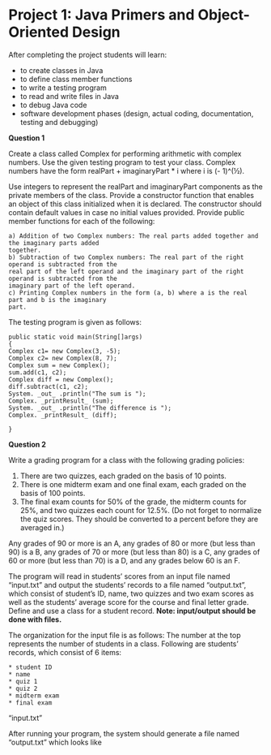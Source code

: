 # Project 1: Java Primers and Object-Oriented Design

After completing the project students will learn:
* to create classes in Java
* to define class member functions
* to write a testing program
* to read and write files in Java
* to debug Java code
* software development phases (design, actual coding, documentation, testing and debugging)

**Question 1**

Create a class called Complex for performing arithmetic with complex numbers. Use the given testing
program to test your class. Complex numbers have the form realPart + imaginaryPart * i where i is (-
1)^(½).

Use integers to represent the realPart and imaginaryPart components as the private members of the
class. Provide a constructor function that enables an object of this class initialized when it is declared.
The constructor should contain default values in case no initial values provided. Provide public member
functions for each of the following:

```
a) Addition of two Complex numbers: The real parts added together and the imaginary parts added
together.
b) Subtraction of two Complex numbers: The real part of the right operand is subtracted from the
real part of the left operand and the imaginary part of the right operand is subtracted from the
imaginary part of the left operand.
c) Printing Complex numbers in the form (a, b) where a is the real part and b is the imaginary
part.
```
The testing program is given as follows:

```
public static void main(String[]args)
{
Complex c1= new Complex(3, -5);
Complex c2= new Complex(8, 7);
Complex sum = new Complex();
sum.add(c1, c2);
Complex diff = new Complex();
diff.subtract(c1, c2);
System. _out_ .println("The sum is ");
Complex. _printResult_ (sum);
System. _out_ .println("The difference is ");
Complex. _printResult_ (diff);

}
```

**Question 2**

Write a grading program for a class with the following grading policies:

1. There are two quizzes, each graded on the basis of 10 points.
2. There is one midterm exam and one final exam, each graded on the basis of 100 points.
3. The final exam counts for 50% of the grade, the midterm counts for 25%, and two quizzes each
    count for 12.5%. (Do not forget to normalize the quiz scores. They should be converted to a
    percent before they are averaged in.)

Any grades of 90 or more is an A, any grades of 80 or more (but less than 90) is a B, any grades of 70 or
more (but less than 80) is a C, any grades of 60 or more (but less than 70) is a D, and any grades below
60 is an F.

The program will read in students’ scores from an input file named “input.txt” and output the students’
records to a file named “output.txt”, which consist of student’s ID, name, two quizzes and two exam
scores as well as the students’ average score for the course and final letter grade. Define and use a class
for a student record. **Note: input/output should be done with files.**

The organization for the input file is as follows: The number at the top represents the number of
students in a class. Following are students’ records, which consist of 6 items:

```
* student ID
* name
* quiz 1
* quiz 2
* midterm exam
* final exam
```
“input.txt”


After running your program, the system should generate a file named “output.txt” which looks like
